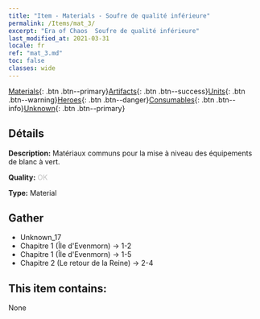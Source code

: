 ```yaml
---
title: "Item - Materials - Soufre de qualité inférieure"
permalink: /Items/mat_3/
excerpt: "Era of Chaos  Soufre de qualité inférieure"
last_modified_at: 2021-03-31
locale: fr
ref: "mat_3.md"
toc: false
classes: wide
---
```

 [Materials](/fr/Items/){: .btn .btn--primary}[Artifacts](/fr/Items/Artifacts/){: .btn .btn--success}[Units](/fr/Items/Units/){: .btn .btn--warning}[Heroes](/fr/Items/Heroes/){: .btn .btn--danger}[Consumables](/fr/Items/Consumables/){: .btn .btn--info}[Unknown](/fr/Items/Unknown/){: .btn .btn--primary}

## Détails
 **Description:** Matériaux communs pour la mise à niveau des équipements de blanc à vert.

 **Quality:** <span style="color: #C0C0C0">OK</span>

 **Type:** Material

## Gather

*    Unknown_17 
*    Chapitre 1 (Île d'Evenmorn) -> 1-2 
*    Chapitre 1 (Île d'Evenmorn) -> 1-5 
*    Chapitre 2 (Le retour de la Reine) -> 2-4 

## This item contains:

  None


